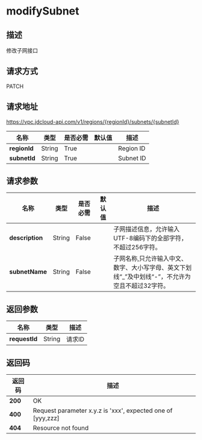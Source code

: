 # modifySubnet


## 描述
修改子网接口

## 请求方式
PATCH

## 请求地址
https://vpc.jdcloud-api.com/v1/regions/{regionId}/subnets/{subnetId}

|名称|类型|是否必需|默认值|描述|
|---|---|---|---|---|
|**regionId**|String|True||Region ID|
|**subnetId**|String|True||Subnet ID|

## 请求参数
|名称|类型|是否必需|默认值|描述|
|---|---|---|---|---|
|**description**|String|False||子网描述信息，允许输入UTF-8编码下的全部字符，不超过256字符。|
|**subnetName**|String|False||子网名称,只允许输入中文、数字、大小写字母、英文下划线“_”及中划线“-”，不允许为空且不超过32字符。|


## 返回参数
|名称|类型|描述|
|---|---|---|
|**requestId**|String|请求ID|



## 返回码
|返回码|描述|
|---|---|
|**200**|OK|
|**400**|Request parameter x.y.z is 'xxx', expected one of [yyy,zzz]|
|**404**|Resource not found|
